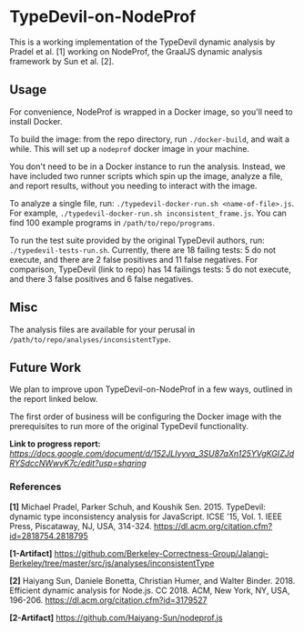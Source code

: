 
# TypeDevil-on-NodeProf

This is a working implementation of the TypeDevil dynamic analysis by Pradel et al. [1] working on NodeProf, the GraalJS dynamic analysis framework by Sun et al. [2].

## Usage

For convenience, NodeProf is wrapped in a Docker image, so you'll need to install Docker.

To build the image: from the repo directory, run `./docker-build`, and wait a while. This will set up a `nodeprof` docker image in your machine.

You don't need to be in a Docker instance to run the analysis. Instead, we have included two runner scripts which spin up the image, analyze a file, and report results, without you needing to interact with the image.

To analyze a single file, run: `./typedevil-docker-run.sh <name-of-file>.js`. For example, `./typedevil-docker-run.sh inconsistent_frame.js`. You can find 100 example programs in `/path/to/repo/programs`.

To run the test suite provided by the original TypeDevil authors, run: `./typedevil-tests-run.sh`. Currently, there are 18 failing tests: 5 do not execute, and there are 2 false positives and 11 false negatives. For comparison, TypeDevil (link to repo) has 14 failings tests: 5 do not execute, and there 3 false positives and 6 false negatives.

## Misc

The analysis files are available for your perusal in `/path/to/repo/analyses/inconsistentType`.

## Future Work

We plan to improve upon TypeDevil-on-NodeProf in a few ways, outlined in the report linked below.

The first order of business will be configuring the Docker image with the prerequisites to run more of the original TypeDevil functionality.

**Link to progress report:** *https://docs.google.com/document/d/152JLIvyva_3SU87qXn125YVgKGIZJdRYSdccNWwvK7c/edit?usp=sharing*

### References

**[1]** Michael Pradel, Parker Schuh, and Koushik Sen. 2015. TypeDevil: dynamic type inconsistency analysis for JavaScript. ICSE '15, Vol. 1. IEEE Press, Piscataway, NJ, USA, 314-324. https://dl.acm.org/citation.cfm?id=2818754.2818795


**[1-Artifact]** https://github.com/Berkeley-Correctness-Group/Jalangi-Berkeley/tree/master/src/js/analyses/inconsistentType

**[2]** Haiyang Sun, Daniele Bonetta, Christian Humer, and Walter Binder. 2018. Efficient dynamic analysis for Node.js. CC 2018. ACM, New York, NY, USA, 196-206. https://dl.acm.org/citation.cfm?id=3179527

**[2-Artifact]** https://github.com/Haiyang-Sun/nodeprof.js

